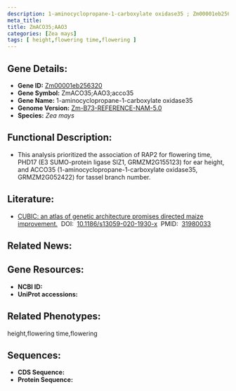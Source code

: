 ```yaml
---
description: 1-aminocyclopropane-1-carboxylate oxidase35 ; Zm00001eb256320 ; Zea mays
meta_title:
title: ZmACO35;AAO3
categories: [Zea mays]
tags: [ height,flowering time,flowering ]
---
```


## Gene Details:
- **Gene ID:**	[Zm00001eb256320]()
- **Gene Symbol:** ZmACO35;AAO3;acco35
- **Gene Name:** 1-aminocyclopropane-1-carboxylate oxidase35
- **Genome Version:** [Zm-B73-REFERENCE-NAM-5.0]()
- **Species:** *Zea mays*

## Functional Description:
   - This analysis prioritized the association of RAP2 for flowering time, PHD17 (E3 SUMO-protein ligase SIZ1, GRMZM2G155123) for ear height, and ACCO35 (1-aminocyclopropane-1-carboxylate oxidase35, GRMZM2G052422) for tassel branch number.

## Literature:
   - [CUBIC: an atlas of genetic architecture promises directed maize improvement.]( https://genomebiology.biomedcentral.com/articles/10.1186/s13059-020-1930-x)&nbsp;&nbsp;DOI:&nbsp;&nbsp;[10.1186/s13059-020-1930-x](https://genomebiology.biomedcentral.com/articles/10.1186/s13059-020-1930-x)&nbsp;&nbsp;PMID:&nbsp;&nbsp;[31980033](https://pubmed.ncbi.nlm.nih.gov/31980033/)

## Related News:

## Gene Resources:
- **NCBI ID:** [](https://www.ncbi.nlm.nih.gov/gene/?term=)
- **UniProt accessions:** [](https://www.uniprot.org/uniprotkb//entry)

## Related Phenotypes:
height,flowering time,flowering

## Sequences:
- **CDS Sequence:**
- **Protein Sequence:**
